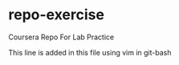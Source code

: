 # repo-exercise
Coursera Repo For Lab Practice

This line is added in this file using vim in git-bash
